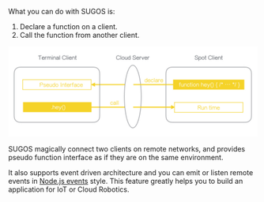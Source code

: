 What you can do with SUGOS is:

1. Declare a function on a client.
2. Call the function from another client.

<img src="assets/images/sugos-overview.jpeg" 
    alt="Overview"
/>

SUGOS magically connect two clients on remote networks, and provides pseudo function interface as if they are on the same environment.

It also supports event driven architecture and you can emit or listen remote events in [Node.js events](https://nodejs.org/api/events.html#events_events) style.
 This feature greatly helps you to build an application for IoT or Cloud Robotics.
